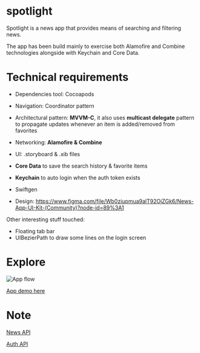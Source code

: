 # spotlight
Spotlight is a news app that provides means of searching and filtering news. 

The app has been build mainly to exercise both Alamofire and Combine technologies alongside with Keychain and Core Data.

# Technical requirements

- Dependencies tool: Cocoapods

- Navigation: Coordinator pattern

- Architectural pattern: **MVVM-C**, it also uses **multicast delegate** pattern to propagate updates whenever an item is added/removed from favorites

- Networking: **Alamofire & Combine**

- UI: .storyboard & .xib files

- **Core Data** to save the search history & favorite items

- **Keychain** to auto login when the auth token exists

- Swiftgen

- Design: https://www.figma.com/file/Wb0ziupmua9alT92OjZGk6/News-App-UI-Kit-(Community)?node-id=89%3A1

Other interesting stuff touched:
- Floating tab bar
- UIBezierPath to draw some lines on the login screen

# Explore
![App flow](https://i.ibb.co/j5S79Bg/image-8.png)

[App demo here](https://streamable.com/oov9iu)

# Note
[News API](https://newsapi.org/v2/)

[Auth API](https://reqres.in/api/)
